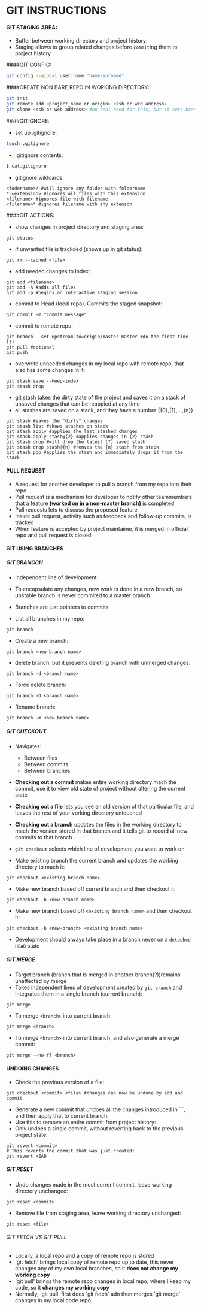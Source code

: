 GIT INSTRUCTIONS
================

#### GIT STAGING AREA:

* Buffer between working directory and project history
* Staging allows to group related changes before `commit`ing them to project history

####GIT CONFIG:

```bash
git config --global user.name "name-surname"
```

####CREATE NON BARE REPO IN WORKING DIRECTORY:

```bash
git init
git remote add <project_name or origin> <ssh or web address>
git clone <ssh or web address> #no real need for this, but it sets branch tracking automatically
```
####GITIGNORE:

* set up .gitignore:

```bash
touch .gitignore
```
* .gitignore contents:

```bash
$ cat.gitignore
```
* gitignore wildcards:

```
<fodername>/ #will ignore any folder with foldername
*.<extension> #ignores all files with this extension
<filename> #ignores file with filename
<filename>* #ignores filename with any extenson
```
####GIT ACTIONS:

* show changes in project directory and staging area:

```
git status
```
* if unwanted file is trackded (shows up in git status):

```
git rm --cached <file>
```
* add needed changes to Index:

```
git add <filename>
git add -A #adds all files
git add -p #begins an interactive staging session
```

* commit to Head (local repo). Commits the staged snapshot:

```
git commit -m "Commit message"
```

* commit to remote repo:

```
git branch --set-upstream-to=origin/master master #do the first time (?)
git pull #optional
git push
```

* overwrite unneeded changes in my local repo with remote repo, that also has some changes in it:

```
git stash save --keep-index
git stash drop
```
* git stash takes the dirty state of the project and saves it on a stack of unsaved changes that can be reappied at any time
* all stashes are saved on a stack, and they have a number {{0},{1},...,{n}}
```
git stash #saves the "dirty" changes
git stash list #shows stashes on stack
git stash apply #applies the last stashed changes
git stash apply stash@{2} #applies changes in {2} stash
git stash drop #will drop the latest (?) saved stash
git stash drop stash@{n} #remves the {n} stash from stack
git stash pop #applies the stash and immediately drops it from the stack
```
#### PULL REQUEST
* A request for another developer to pull a branch from my repo into their repo
* Pull request is a mechanism for developer to notify other teammembers that a feature **(worked on in a non-master branch)** is completed
* Pull requests lets to discuss the proposed feature
* Inside pull request, activity such as feedback and follow-up commits, is tracked
* When feature is accepted by project maintainer, it is merged in official repo and pull request is closed

#### GIT USING BRANCHES
##### GIT BRANCCH
* Independent line of development
* To encapsulate any changes, new work is done in a new branch, so unstable branch is never commited to a master branch
* Branches are just pointers to commits

* List all branches in my repo:

```
git branch
```
* Create a new branch:

```
git branch <new branch name>
```
* delete branch, but it prevents deleting branch with unmerged changes:

```
git branch -d <branch name> 
```
* Force delete branch:

```
git branch -D <branch name>
```
* Rename branch:

```
git branch -m <new branch name>
```
##### GIT CHECKOUT
* Navigates:
  * Between files
  * Between commits
  * Between branches
* **Checking out a commit** makes entire working directory mach the commit, use it to view old state of project without altering the current state
* **Checking out a file** lets you see an old version of that particular file, and leaves the rest of your vorking directory untouched
* **Checking out a branch** updates the files in the working directory to mach the version stored in that branch and it tells git to record all new commits to that branch
* `git checkout` selects which line of development you want to work on

* Make existing branch the current branch and updates the working directory to mach it:

```
git checkout <existing branch name>
```
* Make new branch based off current branch and then checkout it:

```
git checkout -b <new branch name>
```
* Make new branch based off `<existing branch name>` and then checkout it:

```
git checkout -b <new-branch> <existing branch name>
```
* Development should always take place in a branch never on a `detached HEAD` state

##### GIT MERGE
* Target branch (branch that is merged in another branch(?))remains unaffected by merge
* Takes independent lines of development created by `git branch` and integrates them in a single branch (current branch):

```
git merge
```
* To merge `<branch>` into current branch:

```
git merge <branch>
```
* To merge `<branch>` into current branch, and also generate a merge commit:

```
git merge --no-ff <branch>
```
#### UNDOING CHANGES

* Check the previous version of a file:

```
git checkout <commit> <file> #changes can now be undone by add and commit
```
* Generate a new commit that undoes all the changes introduced in ``<commit>`, and then apply that to current branch:
* Use this to remove an entire commit from project history:
* Only undoes a single commit, without reverting back to the previous project state:

```
git revert <commit>
# This reverts the commit that was just created:
git revert HEAD
```
##### GIT RESET

* Undo changes made in the most current commit, leave working directory unchanged:

```
git reset <commit> 
```
* Remove file from staging area, leave working directory unchanged:

```
git reset <file>
```

###### GIT FETCH VS GIT PULL

* Locally, a local repo and a copy of remote repo is stored
* 'git fetch'  brings local copy of remote repo up to date, this never changes any of my own local branches, so it **does not change my working copy**
* 'git pull' brings the remote repo changes in local repo, where I keep my code, so it **changes my working copy**
* Normally, 'git pull' first does 'git fetch' adn then merges 'git merge' changes in my local code repo.




